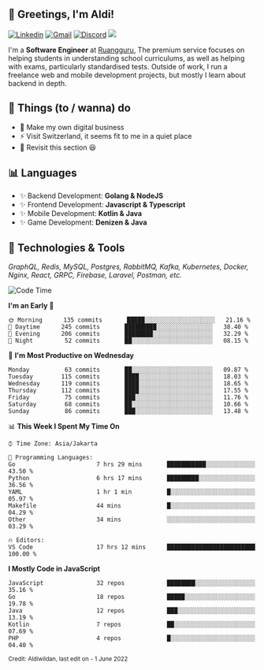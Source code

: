 <!-- Greetings -->
## 👋 Greetings, I'm Aldi!

<!-- Social Media -->
[![Linkedin](https://img.shields.io/badge/-aldiwildan-blue?style=flat&logo=Linkedin&logoColor=white)](https://www.linkedin.com/in/aldiwildan/)
[![Gmail](https://img.shields.io/badge/-aldiwild77@gmail.com-c14438?style=flat&logo=Gmail&logoColor=white)](mailto:aldiwild77@gmail.com)
[![Discord](https://img.shields.io/badge/-Chroma-5663F7?style=flat&logo=Discord&logoColor=white)](https://discord.gg/BUxraQ8)
![](https://komarev.com/ghpvc/?username=aldiwildan77&label=Visitor&color=2bbc8a)

<!-- Introduction -->
I'm a **Software Engineer** at [Ruangguru](https://ruangguru.com), The premium service focuses on helping students in understanding school curriculums, as well as helping with exams, particularly standardised tests. Outside of work, I run a freelance web and mobile development projects, but mostly I learn about backend in depth.

## 📃 Things (to / wanna) do
- 🐝 Make my own digital business
- ⚡ Visit Switzerland, it seems fit to me in a quiet place
- 🌱 Revisit this section 😆

## 📊 Languages
- ✨ Backend Development: **Golang & NodeJS**
- ✨ Frontend Development: **Javascript & Typescript**
- ✨ Mobile Development: **Kotlin & Java**
- ✨ Game Development: **Denizen & Java**

## 🔧 Technologies & Tools
*GraphQL, Redis, MySQL, Postgres, RabbitMQ, Kafka, Kubernetes, Docker, Nginx, React, GRPC, Firebase, Laravel, Postman, etc.*

<!--START_SECTION:waka-->
![Code Time](http://img.shields.io/badge/Code%20Time-1%2C057%20hrs%2043%20mins-blue)

**I'm an Early 🐤** 

```text
🌞 Morning      135 commits       █████░░░░░░░░░░░░░░░░░░░░   21.16 % 
🌆 Daytime      245 commits       █████████░░░░░░░░░░░░░░░░   38.40 % 
🌃 Evening      206 commits       ████████░░░░░░░░░░░░░░░░░   32.29 % 
🌙 Night         52 commits       ██░░░░░░░░░░░░░░░░░░░░░░░   08.15 % 

```
📅 **I'm Most Productive on Wednesday** 

```text
Monday          63 commits       ██░░░░░░░░░░░░░░░░░░░░░░░   09.87 % 
Tuesday        115 commits       ████░░░░░░░░░░░░░░░░░░░░░   18.03 % 
Wednesday      119 commits       ████░░░░░░░░░░░░░░░░░░░░░   18.65 % 
Thursday       112 commits       ████░░░░░░░░░░░░░░░░░░░░░   17.55 % 
Friday          75 commits       ███░░░░░░░░░░░░░░░░░░░░░░   11.76 % 
Saturday        68 commits       ██░░░░░░░░░░░░░░░░░░░░░░░   10.66 % 
Sunday          86 commits       ███░░░░░░░░░░░░░░░░░░░░░░   13.48 % 

```


📊 **This Week I Spent My Time On** 

```text
⌚︎ Time Zone: Asia/Jakarta

💬 Programming Languages: 
Go                       7 hrs 29 mins       ███████████░░░░░░░░░░░░░░   43.50 % 
Python                   6 hrs 17 mins       █████████░░░░░░░░░░░░░░░░   36.56 % 
YAML                     1 hr 1 min          █░░░░░░░░░░░░░░░░░░░░░░░░   05.97 % 
Makefile                 44 mins             █░░░░░░░░░░░░░░░░░░░░░░░░   04.29 % 
Other                    34 mins             ░░░░░░░░░░░░░░░░░░░░░░░░░   03.29 % 

🔥 Editors: 
VS Code                  17 hrs 12 mins      █████████████████████████   100.00 % 

```

**I Mostly Code in JavaScript** 

```text
JavaScript               32 repos            ████████░░░░░░░░░░░░░░░░░   35.16 % 
Go                       18 repos            █████░░░░░░░░░░░░░░░░░░░░   19.78 % 
Java                     12 repos            ███░░░░░░░░░░░░░░░░░░░░░░   13.19 % 
Kotlin                   7 repos             ██░░░░░░░░░░░░░░░░░░░░░░░   07.69 % 
PHP                      4 repos             █░░░░░░░░░░░░░░░░░░░░░░░░   04.40 % 

```



<!--END_SECTION:waka-->

<sub>Credit: Aldiwildan, last edit on - 1 June 2022</sub>

